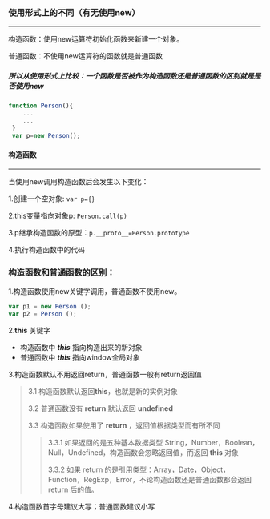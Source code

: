 ### 使用形式上的不同（有无使用new）
---
构造函数：使用new运算符初始化函数来新建一个对象。

普通函数：不使用new运算符的函数就是普通函数

##### 所以从使用形式上比较：一个函数是否被作为构造函数还是普通函数的区别就是是否使用new
```js
function Person(){
    ...
    ...
 }
 var p=new Person();
```

#### 构造函数
---
当使用new调用构造函数后会发生以下变化：

1.创建一个空对象:  ` var p={} `

2.this变量指向对象p:  `Person.call(p)`

3.p继承构造函数的原型：`p.__proto__=Person.prototype`

4.执行构造函数中的代码

### 构造函数和普通函数的区别：
1.构造函数使用new关键字调用，普通函数不使用new。
```js
var p1 = new Person ();
var p2 = Person ();
```
2.**this** 关键字
+ 构造函数中 ***this*** 指向构造出来的新对象
+ 普通函数中 ***this*** 指向window全局对象

3.构造函数默认不用返回return，普通函数一般有return返回值
>3.1 构造函数默认返回**this**，也就是新的实例对象
>
>3.2 普通函数没有 **return** 默认返回 **undefined**
>
>3.3 构造函数如果使用了 **return** ，返回值根据类型而有所不同
>
>>3.3.1 
>>如果返回的是五种基本数据类型 String，Number，Boolean，Null，Undefined，构造函数会忽略返回值，而返回 **this** 对象
>>
>>3.3.2 
>>如果 return 的是引用类型：Array，Date，Object，Function，RegExp，Error，不论构造函数还是普通函数都会返回 return 后的值。

4.构造函数首字母建议大写；普通函数建议小写

